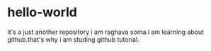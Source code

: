 # hello-world
it's a just another repository
i am raghava soma.i am learning about github.that's why i am studing github tutorial.
